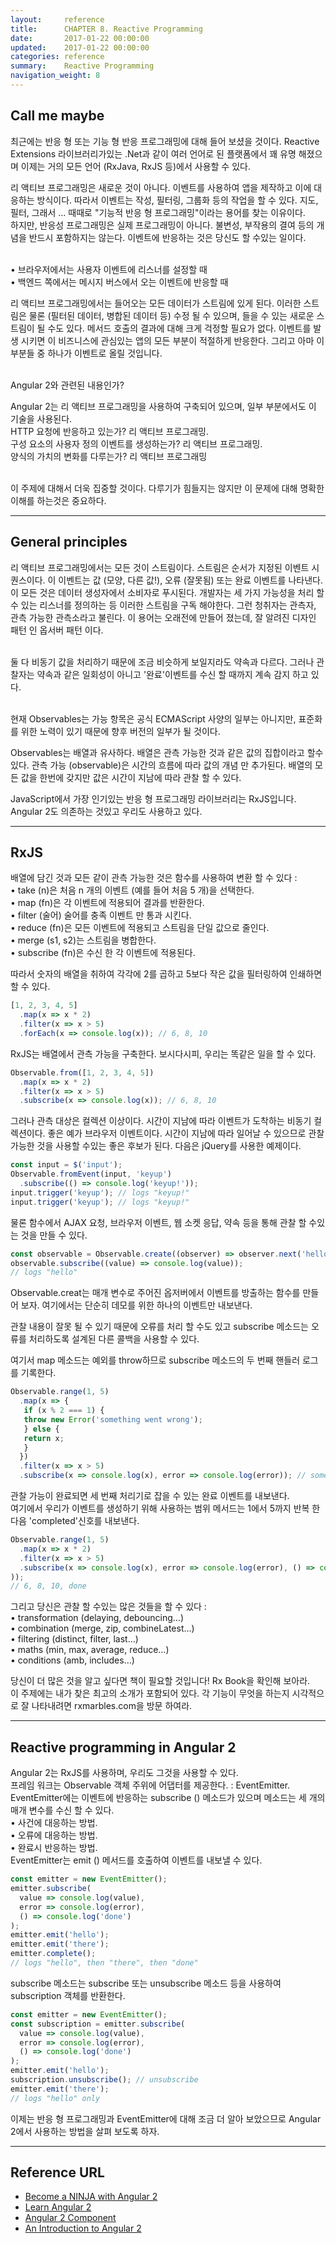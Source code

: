 ```yaml
---
layout:     reference
title:      CHAPTER 8. Reactive Programming
date:       2017-01-22 00:00:00
updated:    2017-01-22 00:00:00
categories: reference
summary:    Reactive Programming
navigation_weight: 8
---
```



## Call me maybe

최근에는 반응 형 또는 기능 형 반응 프로그래밍에 대해 들어 보셨을 것이다. 
Reactive Extensions 라이브러리가있는 .Net과 같이 여러 언어로 된 플랫폼에서 꽤 유명 해졌으며 이제는 거의 모든 언어 (RxJava, RxJS 등)에서 사용할 수 있다.

리 액티브 프로그래밍은 새로운 것이 아니다. 
이벤트를 사용하여 앱을 제작하고 이에 대응하는 방식이다. 따라서 이벤트는 작성, 필터링, 그룹화 등의 작업을 할 수 있다.
지도, 필터, 그래서 ... 때때로 "기능적 반응 형 프로그래밍"이라는 용어를 찾는 이유이다.  
하지만, 반응성 프로그래밍은 실제 프로그래밍이 아니다. 
불변성, 부작용의 결여 등의 개념을 반드시 포함하지는 않는다. 
이벤트에 반응하는 것은 당신도 할 수있는 일이다.<br/><br/>

• 브라우저에서는 사용자 이벤트에 리스너를 설정할 때<br/>
• 백엔드 쪽에서는 메시지 버스에서 오는 이벤트에 반응할 때<br/>

리 액티브 프로그래밍에서는 들어오는 모든 데이터가 스트림에 있게 된다. 
이러한 스트림은 물론 (필터된 데이터, 병합된 데이터 등) 수정 될 수 있으며, 들을 수 있는 새로운 스트림이 될 수도 있다. 
메서드 호출의 결과에 대해 크게 걱정할 필요가 없다. 이벤트를 발생 시키면 이 비즈니스에 관심있는 앱의 모든 부분이 적절하게 반응한다. 그리고 아마 이 부분들 중 하나가 이벤트로 올릴 것입니다.<br/><br/>

Angular 2와 관련된 내용인가?<br/>

Angular 2는 리 액티브 프로그래밍을 사용하여 구축되어 있으며, 일부 부분에서도 이 기술을 사용된다.<br/>
HTTP 요청에 반응하고 있는가? 리 액티브 프로그래밍. <br/>
구성 요소의 사용자 정의 이벤트를 생성하는가? 리 액티브 프로그래밍. <br/>
양식의 가치의 변화를 다루는가? 리 액티브 프로그래밍<br/><br/>

이 주제에 대해서 더욱 집중할 것이다. 다루기가 힘들지는 않지만 이 문제에 대해 명확한 이해를 하는것은 중요하다. 


**************************************************************************************************


## General principles

리 액티브 프로그래밍에서는 모든 것이 스트림이다. 스트림은 순서가 지정된 이벤트 시퀀스이다. 
이 이벤트는 값 (모양, 다른 값!), 오류 (잘못됨) 또는 완료 이벤트를 나타낸다. 이 모든 것은 데이터 생성자에서 소비자로 푸시된다. 
개발자는 세 가지 가능성을 처리 할 수 있는 리스너를 정의하는 등 이러한 스트림을 구독 해야한다. 
그런 청취자는 관측자, 관측 가능한 관측소라고 불린다. 이 용어는 오래전에 만들어 졌는데, 잘 알려진 디자인 패턴 인 옵서버 패턴 이다.<br/><br/>

둘 다 비동기 값을 처리하기 때문에 조금 비슷하게 보일지라도 약속과 다르다. 그러나 관찰자는 약속과 같은 일회성이 아니고 '완료'이벤트를 수신 할 때까지 계속 감지 하고 있다.<br/><br/>

현재 Observables는 가능 항목은 공식 ECMAScript 사양의 일부는 아니지만, 표준화를 위한 노력이 있기 때문에 향후 버전의 일부가 될 것이다.<br/>

Observables는 배열과 유사하다. 배열은 관측 가능한 것과 같은 값의 집합이라고 할수 있다. 관측 가능 (observable)은 시간의 흐름에 따라 값의 개념 만 추가된다. 
배열의 모든 값을 한번에 갖지만 값은 시간이 지남에 따라 관찰 할 수 있다. 

JavaScript에서 가장 인기있는 반응 형 프로그래밍 라이브러리는 RxJS입니다. Angular 2도 의존하는 것있고 우리도 사용하고 있다. 


**************************************************************************************************

## RxJS

배열에 담긴 것과 모든 같이 관측 가능한 것은 함수를 사용하여 변환 할 수 있다 :<br/>
• take (n)은 처음 n 개의 이벤트 (예를 들어 처음 5 개)을 선택한다.<br/>
• map (fn)은 각 이벤트에 적용되어 결과를 반환한다.<br/>
• filter (술어) 술어를 충족 이벤트 만 통과 시킨다.<br/>
• reduce (fn)은 모든 이벤트에 적용되고 스트림을 단일 값으로 줄인다.<br/>
• merge (s1, s2)는 스트림을 병합한다.<br/>
• subscribe (fn)은 수신 한 각 이벤트에 적용된다.<br/>

따라서 숫자의 배열을 취하여 각각에 2를 곱하고 5보다 작은 값을 필터링하여 인쇄하면 할 수 있다.

```javascript
[1, 2, 3, 4, 5]
  .map(x => x * 2)
  .filter(x => x > 5)
  .forEach(x => console.log(x)); // 6, 8, 10
```

RxJS는 배열에서 관측 가능을 구축한다. 보시다시피, 우리는 똑같은 일을 할 수 있다.

```javascript
Observable.from([1, 2, 3, 4, 5])
  .map(x => x * 2)
  .filter(x => x > 5)
  .subscribe(x => console.log(x)); // 6, 8, 10
```

그러나 관측 대상은 컬렉션 이상이다. 시간이 지남에 따라 이벤트가 도착하는 비동기 컬렉션이다. 좋은 예가 브라우저 이벤트이다. 
시간이 지남에 따라 일어날 수 있으므로 관찰 가능한 것을 사용할 수있는 좋은 후보가 된다. 다음은 jQuery를 사용한 예제이다.

```javascript
const input = $('input');
Observable.fromEvent(input, 'keyup')
  .subscribe(() => console.log('keyup!'));
input.trigger('keyup'); // logs "keyup!"
input.trigger('keyup'); // logs "keyup!"
```

물론 함수에서 AJAX 요청, 브라우저 이벤트, 웹 소켓 응답, 약속 등을 통해 관찰 할 수있는 것을 만들 수 있다.

```javascript
const observable = Observable.create((observer) => observer.next('hello'));
observable.subscribe((value) => console.log(value));
// logs "hello"
```

Observable.creat는 매개 변수로 주어진 옵저버에서 이벤트를 방출하는 함수를 만들어 보자. 여기에서는 단순히 데모를 위한 하나의 이벤트만 내보낸다.<br/>

관찰 내용이 잘못 될 수 있기 때문에 오류를 처리 할 수도 있고 subscribe 메소드는 오류를 처리하도록 설계된 다른 콜백을 사용할 수 있다.<br/>

여기서 map 메소드는 예외를 throw하므로 subscribe 메소드의 두 번째 핸들러 로그를 기록한다.<br/>

```javascript
Observable.range(1, 5)
  .map(x => {
   if (x % 2 === 1) {
   throw new Error('something went wrong');
   } else {
   return x;
   }
  })
  .filter(x => x > 5)
  .subscribe(x => console.log(x), error => console.log(error)); // something went wrong
```

관찰 가능이 완료되면 세 번째 처리기로 잡을 수 있는 완료 이벤트를 내보낸다.<br/>
여기에서 우리가 이벤트를 생성하기 위해 사용하는 범위 메서드는 1에서 5까지 반복 한 다음 'completed'신호를 내보낸다.<br/>

```javascript
Observable.range(1, 5)
  .map(x => x * 2)
  .filter(x => x > 5)
  .subscribe(x => console.log(x), error => console.log(error), () => console.log('done'
));
// 6, 8, 10, done
```

그리고 당신은 관찰 할 수있는 많은 것들을 할 수 있다 :<br/>
• transformation (delaying, debouncing…)<br/>
• combination (merge, zip, combineLatest…)<br/>
• filtering (distinct, filter, last…)<br/>
• maths (min, max, average, reduce…)<br/>
• conditions (amb, includes…)<br/>

당신이 더 많은 것을 알고 싶다면 책이 필요할 것입니다! Rx Book을 확인해 보아라.<br/>
이 주제에는 내가 찾은 최고의 소개가 포함되어 있다. 각 기능이 무엇을 하는지 시각적으로 잘 나타내려면 rxmarbles.com을 방문 하여라.<br/>


**************************************************************************************************

## Reactive programming in Angular 2

Angular 2는 RxJS를 사용하며, 우리도 그것을 사용할 수 있다. <br/>
프레임 워크는 Observable 객체 주위에 어댑터를 제공한다. : EventEmitter. EventEmitter에는 이벤트에 반응하는 subscribe () 메소드가 있으며 메소드는 세 개의 매개 변수를 수신 할 수 있다.<br/>
• 사건에 대응하는 방법.<br/>
• 오류에 대응하는 방법.<br/>
• 완료시 반응하는 방법.<br/>
EventEmitter는 emit () 메서드를 호출하여 이벤트를 내보낼 수 있다.<br/>

```javascript
const emitter = new EventEmitter();
emitter.subscribe(
  value => console.log(value),
  error => console.log(error),
  () => console.log('done')
);
emitter.emit('hello');
emitter.emit('there');
emitter.complete();
// logs "hello", then "there", then "done"
```

subscribe 메소드는 subscribe 또는 unsubscribe 메소드 등을 사용하여 subscription 객체를 반환한다.

```javascript
const emitter = new EventEmitter();
const subscription = emitter.subscribe(
  value => console.log(value),
  error => console.log(error),
  () => console.log('done')
);
emitter.emit('hello');
subscription.unsubscribe(); // unsubscribe
emitter.emit('there');
// logs "hello" only
```

이제는 반응 형 프로그래밍과 EventEmitter에 대해 조금 더 알아 보았으므로 Angular 2에서 사용하는 방법을 살펴 보도록 하자.




**************************************************************************************************




## Reference URL

- [Become a NINJA with Angular 2](https://books.ninja-squad.com/public/samples/Become_a_ninja_with_Angular2_sample.pdf)
- [Learn Angular 2](http://learnangular2.com/)
- [Angular 2 Component](https://www.tutorialspoint.com/angular2/)
- [An Introduction to Angular 2](http://angular-tips.com/blog/2015/05/an-introduction-to-angular-2/)